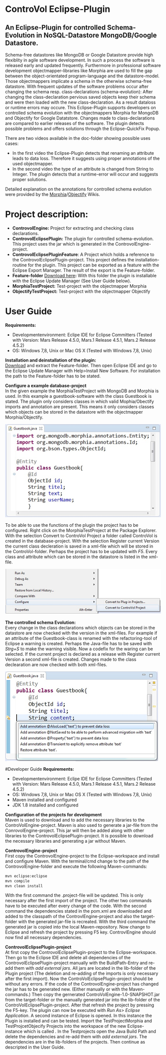 # ControVol Eclipse-Plugin
## An Eclipse-Plugin for controlled Schema-Evolution in NoSQL-Datastore MongoDB/Google Datastore.

Schema-free datastores like MongoDB or Google Datastore provide high flexiblity in agile software development. In such a process the software is released early and updated frequently.
Furthermore in professional software development objectmapper-libraries like Morphia
are used to fill the gap between the object-orientated program-language and the datastore-model.
Those objectmappers implicate a schema in the otherwise schema-free datastore.
With frequent updates of the software problems occur after changing the
schema resp. class-declarations (schema-evolution): After changing the class-declaration
pervious saved objects keep their schema and were then loaded with the new class-declaration.
As a result dataloss or runtime errors may occure.
This Eclipse-Plugin supports developers on controlled schema evolution with the
objectmappers Morphia for MongoDB and Objectify for Google Datatstore.
Changes made to class-declarations are compared to earlier releases of the software.
The plugin detects possible problems and offers solutions through the Eclipse-QuickFix Popup.
  
There are two videos available in the doc-folder showing possible uses cases:
- In the first video the Eclipse-Plugin detects that renaming an attribute leads to data loss. Therefore it suggests using proper annotations of the used objectmapper.
- In the second video the type of an attribute is changed from String to Integer. The plugin detects that a runtime-error will occur and suggests proper solutions. 

Detailed explanation on the annotations for controlled schema evolution were provided by the [Morphia](https://github.com/mongodb/morphia)/[Objectify](https://github.com/objectify/objectify) Wikis.

# Project description:
- **ControvolEngine:** Project for extracting and checking class declarations.
- **ControvolEclipsePlugin:** The plugin for controlled schema-evolution. This project uses the jar which is generated in the ControvolEngine-project.
- **ControvolEclipsePluginFeature**: A Project which holds a reference to the ControvolEclipsePlugin-project.
This project defines the installation-routine for the plugin. This project can be exported as a feature with the Eclipse Export Manager. The result of the export is the Feature-folder.
- **Feature-folder** [Download here](https://www.dropbox.com/s/dnmw4n4vtjzhyyp/Feature.zip?dl=0)**:** With this folder the plugin is installable with the Eclipse Update Manager (See User Guide below).   
- **MorphiaTestProject:** Test-project with the objectmapper Morphia
- **ObjectifyTestProject:** Test-project with the objectmapper Objectify

# User Guide
**Requirements:**
- Developmentenvironment: Eclipe IDE for Eclipse Committers (Tested with
Version: Mars Release 4.5.0, Mars.1 Release 4.5.1, Mars.2 Release 4.5.2)
- OS: Windows 7,8, Unix or Mac OS X (Tested with Windows 7,8, Unix)
  
**Installation and deinstallation of the plugin:**   
[Download](https://www.dropbox.com/s/dnmw4n4vtjzhyyp/Feature.zip?dl=0) and extract the Feature-folder. Then open Eclipse IDE and go to the Eclipse Update Manager with Help>Install New Software. For installation the path to the Feature-folder has to be stated.    

**Configure a example database-project**  
In the given example the MorphiaTestProject with MongoDB and Morphia is used. In this
example a guestbook-software with the class Guestbook is stated. The
plugin only considers classes in which valid Mophia/Obectify imports and annotation
are present. This means it only considers classes which objects can be stored in the
datastore with the objectmapper Morphia/Objectify.  

![projectpreparation](/docs/Projectpreparation.jpg "ControVolEclipsePlugin")  

To be able to use the functions of the plugin the project has to be configured. Right click on the MorphiaTestProject at the Package Explorer. With the selection Convert to ControVol Project a folder called ControVol is created in the database-project.
With the selection Register current Version the current class decleration is saved in a
xml-file which will be stored in the ControVol-folder. Perhaps the project has to be
updated with *F5*. Every class and attribute which can be stored in the datastore is
listed in the xml-file.  

![Configure](/docs/Configure.jpg "ControVolEclipsePlugin")  

**The controlled schema Evolution:**  
Every change in the class declarations which objects can be stored in the datastore
are now checked with the version in the xml-files. For example if an attribute of the
Guestbook-class is renamed with the refactoring-tool of Eclipse a warning is created.
Perhaps the Java-file has to be saved with *Strg+S* to make the warning visible. Now a
codefix for the waring can be selected. If the current project is declared as a release
with Register current Version a second xml-file is created. Changes made
to the class declearation are now checked with both xml-files.  

![Quickfix](/docs/Quickfix.jpg "ControVolEclipsePlugin")  

#Developer Guide
**Requirements:**
- Developmentenvironment: Eclipe IDE for Eclipse Committers (Tested with
Version: Mars Release 4.5.0, Mars.1 Release 4.5.1, Mars.2 Release 4.5.2)
- OS: Windows 7,8, Unix or Mac OS X (Tested with Windows 7,8, Unix)
- Maven installed and configured 
- JDK 1.8 installed and configured
  
**Configuration of the projects for development**  
Maven is used to download and to add the necessary libraries to the ControVolEngine-project.
Maven is also used to generate a jar-file from the ConrovolEngine-project. This jar will then be added along with other libraries to the ControvolEclipsePlugin-project. It is possible to download the necessary libraries and generating a jar without Maven.  
  
**ControvolEngine-project**  
First copy the ControvolEngine-project to the Eclipse-workspace and install and configure Maven.
With the terminal/cmd change to the path of the ControvolEngine-folder and execute
the following Maven-commands:  
  
```
mvn eclipse:eclipse
mvn compile
mvn clean install
```  
  
With the first command the .project-file will be updated. This is only necessary after the
first import of the project. The other two commands have to be executed after every
change of the code. With the second command the dependencies stated in the pom.xml
are downloaded and added to the classpath of the ControvlEngine-project and also the
target-folder with the generated jar-file is recreated. With the third command the
generated jar is copied into the local Maven-repository. Now change to Eclipse and
refresh the project by pressing F5 key. ControvlEngine should now find all necessary dependencies.  
  
**ControvolEclipsePlugin-project**  
At first copy the ControvolEclipsePlugin-project to the Eclipse-workspace.
Then go to the Eclipse IDE and delete all dependencies of the ControvolEclipsePlugin-project manually with the BuildPath-Entry and re-add them with *add external jars*. All jars are located in the lib-folder of the Plugin project (The deletion and re-adding of the imports is only necessary after the first import). Now the ControVolEclipsePlugin-project should be without any errors.
If the code of the ControvolEngine-project has changed the jar has to be generated new. (Either manually or with the Maven-commands.)
Then copy the gernerated ControVolEngine-1.0-SNAPSHOT.jar from the target-folder
or the manually generated jar into the lib-folder of the ControVolEclipsePlugin-project.
After that refresh the project by pressing the F5-key.
The plugin can now be executed with *Run As> Eclipse Application*. A second instance
of Eclipse is opened. In this instance the Plugin is installed and can be tested. Import
the TestProjectMorphia and TestProjcetObjecify Projects into the workspace of the new Eclipse-instance which is called . In the Testprojects open the Java Build Path and delete the dependencies and re-add them with *add external jars*. The dependencies are in the lib-folders of the projects. Then continue as descripted in the User Guide.
